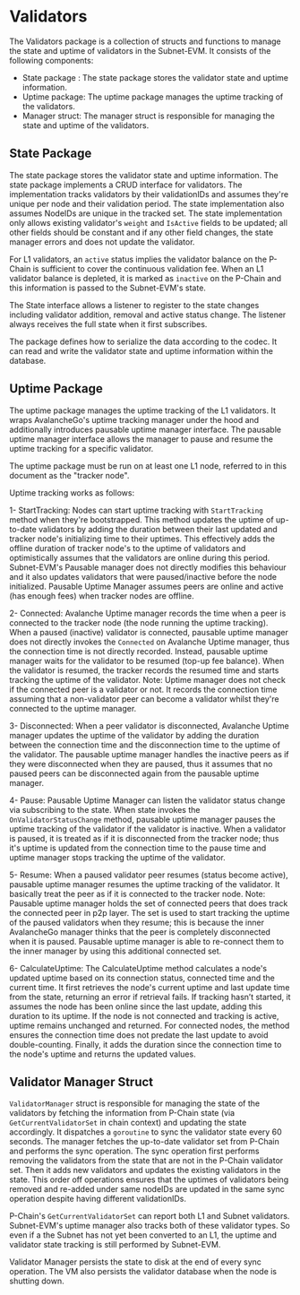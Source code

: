 # Validators

The Validators package is a collection of structs and functions to manage the state and uptime of validators in the Subnet-EVM. It consists of the following components:

- State package : The state package stores the validator state and uptime information.
- Uptime package: The uptime package manages the uptime tracking of the validators.
- Manager struct: The manager struct is responsible for managing the state and uptime of the validators.

## State Package

The state package stores the validator state and uptime information. The state package implements a CRUD interface for validators. The implementation tracks validators by their validationIDs and assumes they're unique per node and their validation period. The state implementation also assumes NodeIDs are unique in the tracked set. The state implementation only allows existing validator's `weight` and `IsActive` fields to be updated; all other fields should be constant and if any other field changes, the state manager errors and does not update the validator.

For L1 validators, an `active` status implies the validator balance on the P-Chain is sufficient to cover the continuous validation fee. When an L1 validator balance is depleted, it is marked as `inactive` on the P-Chain and this information is passed to the Subnet-EVM's state.

The State interface allows a listener to register to the state changes including validator addition, removal and active status change. The listener always receives the full state when it first subscribes.

The package defines how to serialize the data according to the codec. It can read and write the validator state and uptime information within the database.

## Uptime Package

The uptime package manages the uptime tracking of the L1 validators. It wraps AvalancheGo's uptime tracking manager under the hood and additionally introduces pausable uptime manager interface. The pausable uptime manager interface allows the manager to pause and resume the uptime tracking for a specific validator. 

The uptime package must be run on at least one L1 node, referred to in this document as the "tracker node".

Uptime tracking works as follows:

1- StartTracking: Nodes can start uptime tracking with `StartTracking` method when they're bootstrapped. This method updates the uptime of up-to-date validators by adding the duration between their last updated and tracker node's initializing time to their uptimes. This effectively adds the offline duration of tracker node's to the uptime of validators and optimistically assumes that the validators are online during this period. Subnet-EVM's Pausable manager does not directly modifies this behaviour and it also updates validators that were paused/inactive before the node initialized. Pausable Uptime Manager assumes peers are online and active (has enough fees) when tracker nodes are offline.

2- Connected: Avalanche Uptime manager records the time when a peer is connected to the tracker node (the node running the uptime tracking). When a paused (inactive) validator is connected, pausable uptime manager does not directly invokes the `Connected` on Avalanche Uptime manager, thus the connection time is not directly recorded. Instead, pausable uptime manager waits for the validator to be resumed (top-up fee balance). When the validator is resumed, the tracker records the resumed time and starts tracking the uptime of the validator. Note: Uptime manager does not check if the connected peer is a validator or not. It records the connection time assuming that a non-validator peer can become a validator whilst they're connected to the uptime manager.

3- Disconnected: When a peer validator is disconnected, Avalanche Uptime manager updates the uptime of the validator by adding the duration between the connection time and the disconnection time to the uptime of the validator. The pausable uptime manager handles the inactive peers as if they were disconnected when they are paused, thus it assumes that no paused peers can be disconnected again from the pausable uptime manager.

4- Pause: Pausable Uptime Manager can listen the validator status change via subscribing to the state. When state invokes the `OnValidatorStatusChange` method, pausable uptime manager pauses the uptime tracking of the validator if the validator is inactive. When a validator is paused, it is treated as if it is disconnected from the tracker node; thus it's uptime is updated from the connection time to the pause time and uptime manager stops tracking the uptime of the validator.

5- Resume: When a paused validator peer resumes (status become active), pausable uptime manager resumes the uptime tracking of the validator. It basically treat the peer as if it is connected to the tracker node. Note: Pausable uptime manager holds the set of connected peers that does track the connected peer in p2p layer. The set is used to start tracking the uptime of the paused validators when they resume; this is because the inner AvalancheGo manager thinks that the peer is completely disconnected when it is paused. Pausable uptime manager is able to re-connect them to the inner manager by using this additional connected set.

6- CalculateUptime: The CalculateUptime method calculates a node's updated uptime based on its connection status, connected time and the current time. It first retrieves the node's current uptime and last update time from the state, returning an error if retrieval fails. If tracking hasn’t started, it assumes the node has been online since the last update, adding this duration to its uptime. If the node is not connected and tracking is active, uptime remains unchanged and returned. For connected nodes, the method ensures the connection time does not predate the last update to avoid double-counting. Finally, it adds the duration since the connection time to the node's uptime and returns the updated values.

## Validator Manager Struct

`ValidatorManager` struct is responsible for managing the state of the validators by fetching the information from P-Chain state (via `GetCurrentValidatorSet` in chain context) and updating the state accordingly. It dispatches a `goroutine` to sync the validator state every 60 seconds. The manager fetches the up-to-date validator set from P-Chain and performs the sync operation. The sync operation first performs removing the validators from the state that are not in the P-Chain validator set. Then it adds new validators and updates the existing validators in the state. This order off operations ensures that the uptimes of validators being removed and re-added under same nodeIDs are updated in the same sync operation despite having different validationIDs.

P-Chain's `GetCurrentValidatorSet` can report both L1 and Subnet validators. Subnet-EVM's uptime manager also tracks both of these validator types. So even if a the Subnet has not yet been converted to an L1, the uptime and validator state tracking is still performed by Subnet-EVM.

Validator Manager persists the state to disk at the end of every sync operation. The VM also persists the validator database when the node is shutting down.
